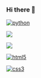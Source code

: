 ### Hi there 👋

[![python](https://img.shields.io/badge/Python-3776AB?style=for-the-badge&logo=python&logoColor=white)](https://github.com/JuanBindez/auto)

[![](https://img.shields.io/badge/Django-092E20?style=for-the-badge&logo=django&logoColor=white)](https://github.com/JuanBindez/modelo-para-blog)

[![](https://img.shields.io/badge/Bootstrap-563D7C?style=for-the-badge&logo=bootstrap&logoColor=white)](https://github.com/JuanBindez/html-bootstrap)

[![html5](https://img.shields.io/badge/HTML5-E34F26?style=for-the-badge&logo=html5&logoColor=white)]()

[![css3](https://img.shields.io/badge/CSS3-1572B6?style=for-the-badge&logo=css3&logoColor=white)]()

[![]()]()

[![]()]()

